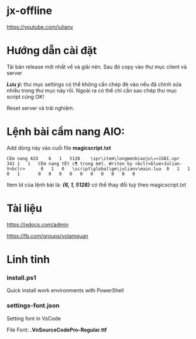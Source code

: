 # jx-offline

https://youtube.com/julianv

# Hướng dẫn cài đặt

Tải bản release mới nhất về và giải nén. Sau đó copy vào thư mục client và server

***Lưu ý:*** thư mục settings có thể không cần chép đè vào nếu đã chỉnh sửa nhiều trong thư mục này rồi. Ngoài ra có thể chỉ cần sao chép thư mục script cũng OK!

Reset server và trải nghiệm.

# Lệnh bài cẩm nang AIO:

Add dòng này vào cuối file **magicscript.txt**

```
CÈm nang AIO	6	1	5128	\spr\item\longmenbiaoju\»¤ïÚÁî.spr	341	1	1	CÈm nang tÊt c¶ trong mét. Writen by <bclr=blue>Julian-V<bclr>		0	1	0	\script\global\gm\julianv\main.lua	0	1	1	0	1		0	0	0	0	0	0	0	0	0	0						
```

Item Id của lệnh bài là: ***{6,	1,	5128}*** có thể thay đổi tuỳ theo magicscript.txt

# Tài liệu

https://jxdocs.com/admin

https://fb.com/groups/volamquan

# Linh tinh

### install.ps1

Quick install work environments with PowerShell

### settings-font.json

Setting font in VsCode

File Font: **.VnSourceCodePro-Regular.ttf**
